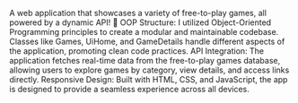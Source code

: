 A web application that showcases a variety of free-to-play games, all powered by a dynamic API! 🌟
OOP Structure:
I utilized Object-Oriented Programming principles to create a modular and maintainable codebase. Classes like Games, UiHome, and GameDetails handle different aspects of the application, promoting clean code practices.
API Integration: The application fetches real-time data from the free-to-play games database, allowing users to explore games by category, view details, and access links directly.
Responsive Design: Built with HTML, CSS, and JavaScript, the app is designed to provide a seamless experience across all devices.
